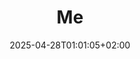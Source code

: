 ---
weight: 999
title: "Me"
description: ""
icon: "article"
date: "2025-04-28T01:01:05+02:00"
lastmod: "2025-04-28T01:01:05+02:00"
draft: true
toc: true
---